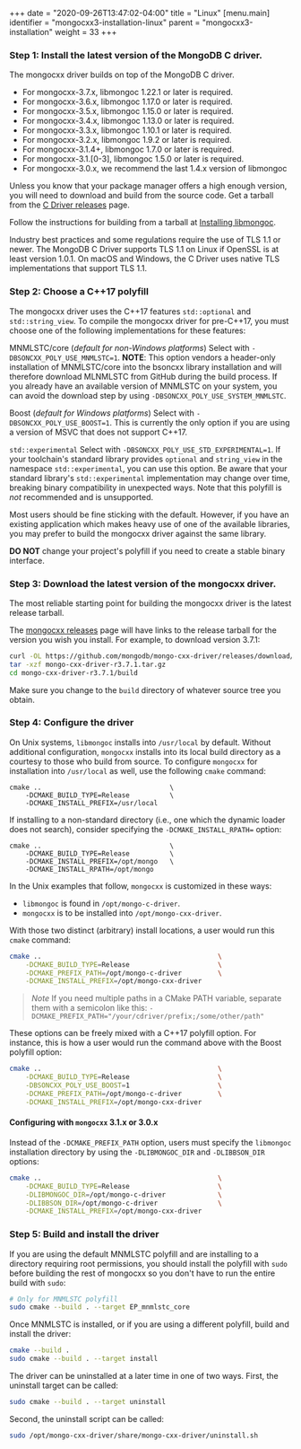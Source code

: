 +++
date = "2020-09-26T13:47:02-04:00"
title = "Linux"
[menu.main]
  identifier = "mongocxx3-installation-linux"
  parent = "mongocxx3-installation"
  weight = 33
+++

### Step 1: Install the latest version of the MongoDB C driver.

The mongocxx driver builds on top of the MongoDB C driver.

* For mongocxx-3.7.x, libmongoc 1.22.1 or later is required.
* For mongocxx-3.6.x, libmongoc 1.17.0 or later is required.
* For mongocxx-3.5.x, libmongoc 1.15.0 or later is required.
* For mongocxx-3.4.x, libmongoc 1.13.0 or later is required.
* For mongocxx-3.3.x, libmongoc 1.10.1 or later is required.
* For mongocxx-3.2.x, libmongoc 1.9.2 or later is required.
* For mongocxx-3.1.4+, libmongoc 1.7.0 or later is required.
* For mongocxx-3.1.[0-3], libmongoc 1.5.0 or later is required.
* For mongocxx-3.0.x, we recommend the last 1.4.x version of libmongoc

Unless you know that your package manager offers a high enough version, you
will need to download and build from the source code. Get a tarball from
the [C Driver releases](https://github.com/mongodb/mongo-c-driver/releases)
page.

Follow the instructions for building from a tarball at
[Installing libmongoc](http://mongoc.org/libmongoc/current/installing.html).

Industry best practices and some regulations require the use of TLS 1.1
or newer. The MongoDB C Driver supports TLS 1.1 on Linux if OpenSSL is
at least version 1.0.1. On macOS and Windows, the C Driver uses native
TLS implementations that support TLS 1.1.

### Step 2: Choose a C++17 polyfill

The mongocxx driver uses the C++17 features `std::optional` and
`std::string_view`. To compile the mongocxx driver for pre-C++17, you
must choose one of the following implementations for these features:

   MNMLSTC/core (*default for non-Windows platforms*)
     Select with `-DBSONCXX_POLY_USE_MNMLSTC=1`.  **NOTE**: This option
     vendors a header-only installation of MNMLSTC/core into the bsoncxx
     library installation and will therefore download MLNMLSTC from GitHub
     during the build process. If you already have an available version of
     MNMLSTC on your system, you can avoid the download step by using
     `-DBSONCXX_POLY_USE_SYSTEM_MNMLSTC`.

   Boost (*default for Windows platforms*)
     Select with `-DBSONCXX_POLY_USE_BOOST=1`. This is currently the
     only option if you are using a version of MSVC that does not support
     C++17.

   `std::experimental`
     Select with `-DBSONCXX_POLY_USE_STD_EXPERIMENTAL=1`. If your
     toolchain's standard library provides `optional` and
     `string_view` in the namespace `std::experimental`, you can use
     this option. Be aware that your standard library's
     `std::experimental` implementation may change over time,
     breaking binary compatibility in unexpected ways. Note that this
     polyfill is *not* recommended and is unsupported.

Most users should be fine sticking with the default. However, if you
have an existing application which makes heavy use of one of the
available libraries, you may prefer to build the mongocxx driver
against the same library.

**DO NOT** change your project's polyfill if you need to create a
stable binary interface.

### Step 3: Download the latest version of the mongocxx driver.

The most reliable starting point for building the mongocxx driver is the latest
release tarball.

The [mongocxx releases](https://github.com/mongodb/mongo-cxx-driver/releases)
page will have links to the release tarball for the version you wish you install.  For
example, to download version 3.7.1:

```sh
curl -OL https://github.com/mongodb/mongo-cxx-driver/releases/download/r3.7.1/mongo-cxx-driver-r3.7.1.tar.gz
tar -xzf mongo-cxx-driver-r3.7.1.tar.gz
cd mongo-cxx-driver-r3.7.1/build
```

Make sure you change to the `build` directory of whatever source tree you
obtain.

### Step 4: Configure the driver

On Unix systems, `libmongoc` installs into `/usr/local` by default. Without additional
configuration, `mongocxx` installs into its local build directory as a courtesy to those who build
from source. To configure `mongocxx` for installation into `/usr/local` as well, use the following
`cmake` command:

```
cmake ..                                \
    -DCMAKE_BUILD_TYPE=Release          \
    -DCMAKE_INSTALL_PREFIX=/usr/local
```

If installing to a non-standard directory (i.e., one which the dynamic loader does not search),
consider specifying the `-DCMAKE_INSTALL_RPATH=` option:

```
cmake ..                                \
    -DCMAKE_BUILD_TYPE=Release          \
    -DCMAKE_INSTALL_PREFIX=/opt/mongo   \
    -DCMAKE_INSTALL_RPATH=/opt/mongo
```

In the Unix examples that follow, `mongocxx` is customized in these ways:

* `libmongoc` is found in `/opt/mongo-c-driver`.
* `mongocxx` is to be installed into `/opt/mongo-cxx-driver`.

With those two distinct (arbitrary) install locations, a user would run this `cmake` command:
```sh
cmake ..                                            \
    -DCMAKE_BUILD_TYPE=Release                      \
    -DCMAKE_PREFIX_PATH=/opt/mongo-c-driver         \
    -DCMAKE_INSTALL_PREFIX=/opt/mongo-cxx-driver
```

> *Note* If you need multiple paths in a CMake PATH variable, separate them with a semicolon like
> this:
> `-DCMAKE_PREFIX_PATH="/your/cdriver/prefix;/some/other/path"`

These options can be freely mixed with a C++17 polyfill option. For instance, this is how a user
would run the command above with the Boost polyfill option:
```sh
cmake ..                                            \
    -DCMAKE_BUILD_TYPE=Release                      \
    -DBSONCXX_POLY_USE_BOOST=1                      \
    -DCMAKE_PREFIX_PATH=/opt/mongo-c-driver         \
    -DCMAKE_INSTALL_PREFIX=/opt/mongo-cxx-driver
```

#### Configuring with `mongocxx` 3.1.x or 3.0.x

Instead of the `-DCMAKE_PREFIX_PATH` option, users must specify the `libmongoc` installation
directory by using the `-DLIBMONGOC_DIR` and `-DLIBBSON_DIR` options:

```sh
cmake ..                                            \
    -DCMAKE_BUILD_TYPE=Release                      \
    -DLIBMONGOC_DIR=/opt/mongo-c-driver             \
    -DLIBBSON_DIR=/opt/mongo-c-driver               \
    -DCMAKE_INSTALL_PREFIX=/opt/mongo-cxx-driver
```

### Step 5: Build and install the driver

If you are using the default MNMLSTC polyfill and are installing to a
directory requiring root permissions, you should install the polyfill with
`sudo` before building the rest of mongocxx so you don't have to run
the entire build with `sudo`:

```sh
# Only for MNMLSTC polyfill
sudo cmake --build . --target EP_mnmlstc_core
```

Once MNMLSTC is installed, or if you are using a different polyfill,
build and install the driver:

```sh
cmake --build .
sudo cmake --build . --target install
```

The driver can be uninstalled at a later time in one of two ways.  First,
the uninstall target can be called:

```sh
sudo cmake --build . --target uninstall
```

Second, the uninstall script can be called:

```sh
sudo /opt/mongo-cxx-driver/share/mongo-cxx-driver/uninstall.sh
```

